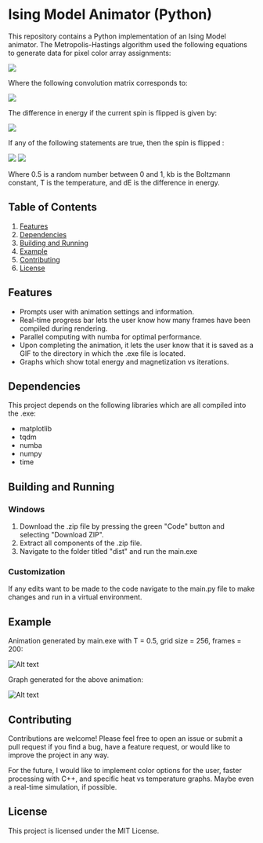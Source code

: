 # Ising Model Animator (Python)

This repository contains a Python implementation of an Ising Model animator. The Metropolis-Hastings algorithm used the following equations to generate data for pixel color array assignments:

<img src = "https://latex.codecogs.com/svg.image?&space;E=(\frac{-J}{2}*\sigma&space;_{current}*\sigma&space;_{neighbors})">


Where the following convolution matrix corresponds to:

<img src = "https://latex.codecogs.com/svg.image?\sigma&space;_{neighbors}=\begin{bmatrix}0&1&0\\1&0&1\\0&1&0\\\end{bmatrix}">

The difference in energy if the current spin is flipped is given by:

<img src = "https://latex.codecogs.com/svg.image?&space;dE=-E-E=-2&space;E">

If any of the following statements are true, then the spin is flipped :

<img src = "https://latex.codecogs.com/svg.image?&space;dE<0">

<img src = "https://latex.codecogs.com/svg.image?e^\frac{-dE}{k_{b}T}>0.5">

Where 0.5 is a random number between 0 and 1, kb is the Boltzmann constant, T is the temperature, and dE is the difference in energy.

## Table of Contents

1. [Features](/README.md#features)
2. [Dependencies](/README.md#dependencies)
3. [Building and Running](/README.md#building-and-running)
4. [Example](/README.md#usage)
5. [Contributing](/README.md#contributing)
6. [License](/README.md#license)

## Features

- Prompts user with animation settings and information.
- Real-time progress bar lets the user know how many frames have been compiled during rendering.
- Parallel computing with numba for optimal performance.
-  Upon completing the animation, it lets the user know that it is saved as a GIF to the directory in which the .exe file is located.
- Graphs which show total energy and magnetization vs iterations.

## Dependencies

This project depends on the following libraries which are all compiled into the .exe:

- matplotlib
- tqdm
- numba
- numpy
- time

## Building and Running

### Windows

1. Download the .zip file by pressing the green "Code" button and selecting "Download ZIP".
2. Extract all components of the .zip file.
3. Navigate to the folder titled "dist" and run the main.exe

### Customization

If any edits want to be made to the code navigate to the main.py file to make changes and run in a virtual environment.

## Example

Animation generated by main.exe with T = 0.5, grid size = 256, frames = 200:

![Alt text](<Ising Model for 2.0 β, 200 frames, 256 grid-1.gif>)

Graph generated for the above animation:

![Alt text](<Plot for 2.0 β, 200 frames, 256 grid.png>)


## Contributing

Contributions are welcome! Please feel free to open an issue or submit a pull request if you find a bug, have a feature request, or would like to improve the project in any way. 

For the future, I would like to implement color options for the user, faster processing with C++, and specific heat vs temperature graphs. Maybe even a real-time simulation, if possible.

## License

This project is licensed under the MIT License.